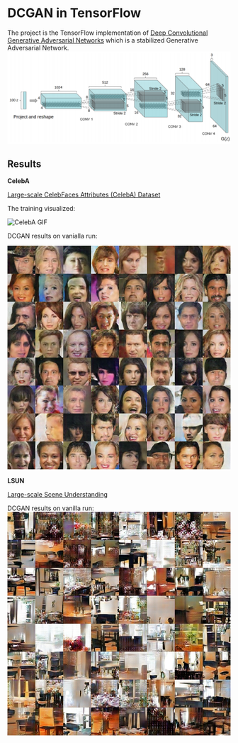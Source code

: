 # DCGAN in TensorFlow
The project is the TensorFlow implementation of [Deep Convolutional Generative Adversarial Networks](https://arxiv.org/abs/1511.06434) which is a stabilized Generative Adversarial Network.
![DCGAN](https://github.com/carpedm20/DCGAN-tensorflow/blob/master/DCGAN.png)

## Results
**CelebA**

[Large-scale CelebFaces Attributes (CelebA) Dataset](http://mmlab.ie.cuhk.edu.hk/projects/CelebA.html)

The training visualized:

![CelebA GIF](/assets/celeb.gif)


DCGAN results on vanialla run:

![CelebA Experiment 1](/assets/23200.jpg)

**LSUN**

[Large-scale Scene Understanding](http://www.yf.io/p/lsun)

DCGAN results on vanilla run:
![DCGAN experiment 1](/assets/dcgan_exp_1.jpg)
